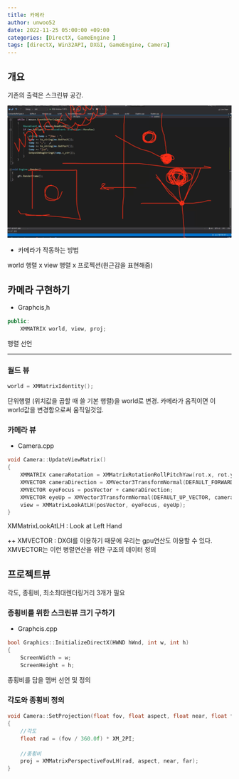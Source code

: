 ```yaml
---
title: 카메라
author: unwoo52
date: 2022-11-25 05:00:00 +09:00
categories: [DirectX, GameEngine ]
tags: [directX, Win32API, DXGI, GameEngine, Camera]
---
```




## 개요

기존의 출력은 스크린뷰 공간.


![imagename](/assets/image/DirectX/GameEngine/camera/001.png)


- 카메라가 작동하는 방법

world 행렬 x view 행렬 x 프로젝션(원근감을 표현해줌)

## 카메라 구현하기

- Graphcis,h

```cpp
public:
	XMMATRIX world, view, proj;
```

행렬 선언

----

### 월드 뷰

```cpp
world = XMMatrixIdentity();
```

단위행렬 (위치값을 곱할 때 쓸 기본 행렬)을 world로 변경. 카메라가 움직이면 이 world값을 변경함으로써 움직일것임.

### 카메라 뷰

- Camera.cpp

```cpp
void Camera::UpdateViewMatrix()
{
    XMMATRIX cameraRotation = XMMatrixRotationRollPitchYaw(rot.x, rot.y, rot.z);
    XMVECTOR cameraDirection = XMVector3TransformNormal(DEFAULT_FORWARD_VECTOR, cameraRotation);
    XMVECTOR eyeFocus = posVector + cameraDirection;
    XMVECTOR eyeUp = XMVector3TransformNormal(DEFAULT_UP_VECTOR, cameraRotation);
    view = XMMatrixLookAtLH(posVector, eyeFocus, eyeUp);
}
```

XMMatrixLookAtLH : Look at Left Hand


++ XMVECTOR : DXGI를 이용하기 때문에 우리는 gpu연산도 이용할 수 있다. XMVECTOR는 이런 병렬연산을 위한 구조의 데이터 정의

## 프로젝트뷰

각도, 종횡비, 최소최대렌더링거리 3개가 필요


### 종횡비를 위한 스크린뷰 크기 구하기

- Graphcis.cpp

```cpp
bool Graphics::InitializeDirectX(HWND hWnd, int w, int h)
{   
    ScreenWidth = w;
    ScreenHeight = h;
```

종횡비를 담을 멤버 선언 및 정의

### 각도와 종횡비 정의

```cpp
void Camera::SetProjection(float fov, float aspect, float near, float far)
{
	//각도
    float rad = (fov / 360.0f) * XM_2PI;
    
    //종횡비 
    proj = XMMatrixPerspectiveFovLH(rad, aspect, near, far);
}
```

